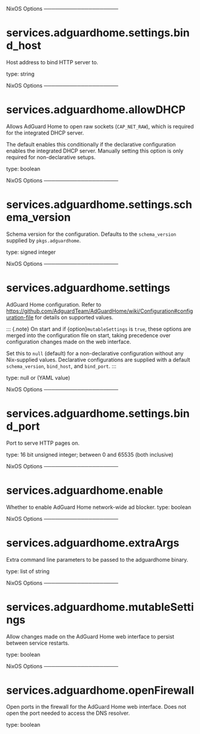 NixOS Options
────────────────────
# services.adguardhome.settings.bind_host
Host address to bind HTTP server to.

type: string


NixOS Options
────────────────────
# services.adguardhome.allowDHCP
Allows AdGuard Home to open raw sockets (`CAP_NET_RAW`), which is
required for the integrated DHCP server.

The default enables this conditionally if the declarative configuration
enables the integrated DHCP server. Manually setting this option is only
required for non-declarative setups.

type: boolean


NixOS Options
────────────────────
# services.adguardhome.settings.schema_version
Schema version for the configuration.
Defaults to the `schema_version` supplied by `pkgs.adguardhome`.

type: signed integer


NixOS Options
────────────────────
# services.adguardhome.settings
AdGuard Home configuration. Refer to
<https://github.com/AdguardTeam/AdGuardHome/wiki/Configuration#configuration-file>
for details on supported values.

::: {.note}
On start and if {option}`mutableSettings` is `true`,
these options are merged into the configuration file on start, taking
precedence over configuration changes made on the web interface.

Set this to `null` (default) for a non-declarative configuration without any
Nix-supplied values.
Declarative configurations are supplied with a default `schema_version`, `bind_host`, and `bind_port`.
:::

type: null or (YAML value)


NixOS Options
────────────────────
# services.adguardhome.settings.bind_port
Port to serve HTTP pages on.

type: 16 bit unsigned integer; between 0 and 65535 (both inclusive)


NixOS Options
────────────────────
# services.adguardhome.enable
Whether to enable AdGuard Home network-wide ad blocker.
type: boolean


NixOS Options
────────────────────
# services.adguardhome.extraArgs
Extra command line parameters to be passed to the adguardhome binary.

type: list of string


NixOS Options
────────────────────
# services.adguardhome.mutableSettings
Allow changes made on the AdGuard Home web interface to persist between
service restarts.

type: boolean


NixOS Options
────────────────────
# services.adguardhome.openFirewall
Open ports in the firewall for the AdGuard Home web interface. Does not
open the port needed to access the DNS resolver.

type: boolean


